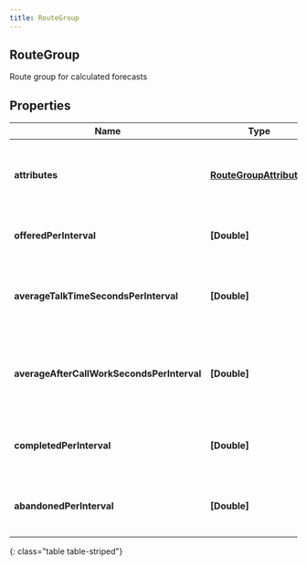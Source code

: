 ```yaml
---
title: RouteGroup
---
```

## RouteGroup
Route group for calculated forecasts

## Properties

|Name | Type | Description | Notes|
|------------ | ------------- | ------------- | -------------|
| **attributes** | [**RouteGroupAttributes**](RouteGroupAttributes.html) | The attributes that describe this route group | |
| **offeredPerInterval** | **[Double]** | Interactions offered per 15 minute interval | |
| **averageTalkTimeSecondsPerInterval** | **[Double]** | Average talk time in seconds per 15 minute interval | |
| **averageAfterCallWorkSecondsPerInterval** | **[Double]** | Average after call work in seconds per 15 minute interval | |
| **completedPerInterval** | **[Double]** | Interactions completed per 15 minute interval | [optional] |
| **abandonedPerInterval** | **[Double]** | Interactions abandoned per 15 minute interval | [optional] |
{: class="table table-striped"}


